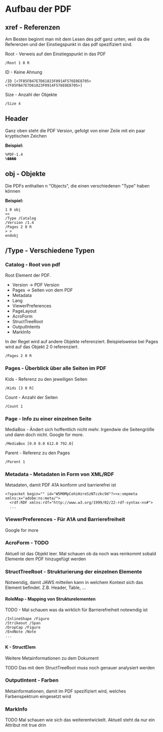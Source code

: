 # Aufbau der PDF

## xref - Referenzen

Am Besten beginnt man mit dem Lesen des pdf ganz unten, weil da die Referenzen und der Einstiegspunkt in das pdf
spezifiziert sind.

Root - Verweis auf den Einstiegspunkt in das PDF

```
/Root 1 0 R
```

ID - Keine Ahnung

```
/ID [<7F85FB47E7D61823F0914F576E0E8705> <7F85FB47E7D61823F0914F576E0E8705>]
```

Size - Anzahl der Objekte

```
/Size 4
```

## Header

Ganz oben steht die PDF Version, gefolgt von einer Zeile mit ein paar kryptischen Zeichen

**Beispiel:**

```
%PDF-1.4
%����
```

## obj - Objekte

Die PDFs enthalten n "Objects", die einen verschiedenen "Type" haben können

**Beispiel:**

```
1 0 obj
<<
/Type /Catalog
/Version /1.4
/Pages 2 0 R
> >
endobj
```

## /Type - Verschiedene Typen

### Catalog - Root von pdf

Root Element der PDF.

- Version -> PDF Version
- Pages -> Seiten von dem PDF
- Metadata
- Lang
- ViewerPreferences
- PageLayout
- AcroForm
- StructTreeRoot
- OutputIntents
- MarkInfo

In der Regel wird auf andere Objekte referenziert. Beispielsweise bei Pages wird auf das Objekt 2 0
referenziert.

```
/Pages 2 0 R
```

### Pages - Überblick über alle Seiten im PDF

Kids - Referenz zu den jeweiligen Seiten

```
/Kids [3 0 R]
```

Count - Anzahl der Seiten

```
/Count 1
```

### Page - Info zu einer einzelnen Seite

MediaBox - Ändert sich hoffentlich nicht mehr. Irgendwie die Seitengröße und dann doch nicht. Google for more.

```
/MediaBox [0.0 0.0 612.0 792.0]
```

Parent - Referenz zu den Pages

```
/Parent 1
```

### Metadata - Metadaten in Form von XML/RDF

Metadaten, damit PDF A1A konform und barrierefrei ist

```
<?xpacket begin="﻿" id="W5M0MpCehiHzreSzNTczkc9d"?><x:xmpmeta xmlns:x="adobe:ns:meta/">
  <rdf:RDF xmlns:rdf="http://www.w3.org/1999/02/22-rdf-syntax-ns#">
  ...
```

### ViewerPreferences - Für A1A und Barrierefreiheit

Google for more

### AcroForm - TODO

Aktuell ist das Objekt leer. Mal schauen ob da noch was reinkommt sobald Elemente dem PDF hinzugefügt werden

### StructTreeRoot - Strukturierung der einzelnen Elemente

Notwendig, damit JAWS mitteilen kann in welchem Kontext sich das Element befindet. Z.B. Header, Table, ...

#### RoleMap - Mapping von Strukturelementen

TODO - Mal schauen was da wirklich für Barrierefreiheit notewndig ist

```
/InlineShape /Figure
/Strikeout /Span
/DropCap /Figure
/EndNote /Note
...
```

#### K - StructElem

Weitere Metainformationen zu dem Dokument

TODO Das mit dem StructTreeRoot muss noch genauer analysiert werden

### OutputIntent - Farben

Metainformationen, damit im PDF spezifiziert wird, welches Farbenspektrum eingesetzt wird

### MarkInfo

TODO Mal schauen wie sich das weiterentwickelt. Aktuell steht da nur ein Attribut mit true drin